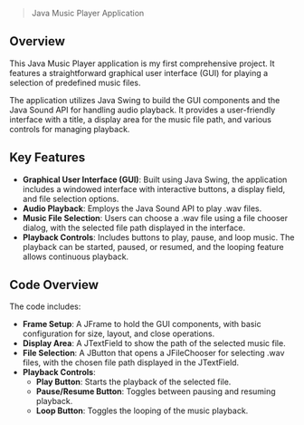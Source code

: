 > Java Music Player Application

## Overview
This Java Music Player application is my first comprehensive project. It features a straightforward graphical user interface (GUI) for playing a selection of predefined music files.

The application utilizes Java Swing to build the GUI components and the Java Sound API for handling audio playback. It provides a user-friendly interface with a title, a display area for the music file path, and various controls for managing playback.

## Key Features
- **Graphical User Interface (GUI)**: Built using Java Swing, the application includes a windowed interface with interactive buttons, a display field, and file selection options.
- **Audio Playback**: Employs the Java Sound API to play .wav files.
- **Music File Selection**: Users can choose a .wav file using a file chooser dialog, with the selected file path displayed in the interface.
- **Playback Controls**: Includes buttons to play, pause, and loop music. The playback can be started, paused, or resumed, and the looping feature allows continuous playback.

## Code Overview

The code includes:
- **Frame Setup**: A JFrame to hold the GUI components, with basic configuration for size, layout, and close operations.
- **Display Area**: A JTextField to show the path of the selected music file.
- **File Selection**: A JButton that opens a JFileChooser for selecting .wav files, with the chosen file path displayed in the JTextField.
- **Playback Controls**: 
  - **Play Button**: Starts the playback of the selected file.
  - **Pause/Resume Button**: Toggles between pausing and resuming playback.
  - **Loop Button**: Toggles the looping of the music playback.
